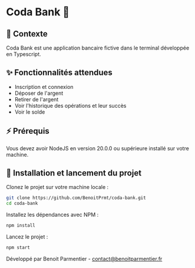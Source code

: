 # Coda Bank 💸

## 📱 Contexte
Coda Bank est une application bancaire fictive dans le terminal développée en Typescript.

## ✨ Fonctionnalités attendues
- Inscription et connexion
- Déposer de l'argent
- Retirer de l'argent
- Voir l'historique des opérations et leur succès
- Voir le solde

## ⚡️️ Prérequis
Vous devez avoir NodeJS en version 20.0.0 ou supérieure installé sur votre machine.

## 🚀 Installation et lancement du projet

Clonez le projet sur votre machine locale :
```bash
git clone https://github.com/BenoitPrmt/coda-bank.git
cd coda-bank
```

Installez les dépendances avec NPM :
```bash
npm install
```

Lancez le projet :
```bash
npm start
```

Développé par Benoit Parmentier - contact@benoitparmentier.fr